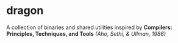 # dragon

A collection of binaries and shared utilities inspired by **Compilers:
Principles, Techniques, and Tools** _(Aho, Sethi, & Ullman, 1986)_
